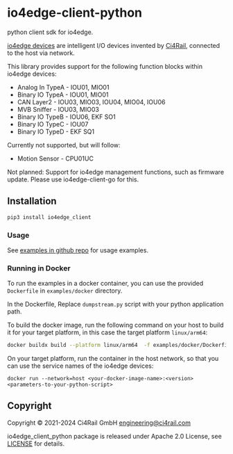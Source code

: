 # io4edge-client-python
python client sdk for io4edge.

[io4edge devices](https://docs.ci4rail.com/edge-solutions/io4edge/) are intelligent I/O devices invented by [Ci4Rail](https://www.ci4rail.com), connected to the host via network.

This library provides support for the following function blocks within io4edge devices:
* Analog In TypeA - IOU01, MIO01
* Binary IO TypeA - IOU01, MIO01
* CAN Layer2 - IOU03, MIO03, IOU04, MIO04, IOU06
* MVB Sniffer - IOU03, MIO03
* Binary IO TypeB - IOU06, EKF SO1
* Binary IO TypeC - IOU07
* Binary IO TypeD - EKF SQ1

Currently not supported, but will follow:
* Motion Sensor - CPU01UC

Not planned: Support for io4edge management functions, such as firmware update. Please use io4edge-client-go for this.


## Installation

```bash
pip3 install io4edge_client
```

### Usage

See [examples in github repo](https://github.com/ci4rail/io4edge-client-python) for usage examples.


### Running in Docker

To run the examples in a docker container, you can use the provided `Dockerfile` in `examples/docker` directory.

In the Dockerfile, Replace `dumpstream.py` script with your python application path.

To build the docker image, run the following command on your host to build it for your target platform, in this case the target platform  `linux/arm64`:

```bash
docker buildx build --platform linux/arm64  -f examples/docker/Dockerfile . --push -t <your-docker-image-name>:<version>
```

On your target platform, run the container in the host network, so that you can use the service names of the io4edge devices:
```
docker run --network=host <your-docker-image-name>:<version> <parameters-to-your-python-script>
```

## Copyright

Copyright © 2021-2024 Ci4Rail GmbH <engineering@ci4rail.com>

io4edge_client_python package is released under Apache 2.0 License, see [LICENSE](LICENSE) for details.

